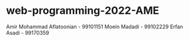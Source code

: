 # web-programming-2022-AME
Amir Mohammad Aflatoonian - 99101151
Moein Madadi - 99102229
Erfan Asadi - 99170359